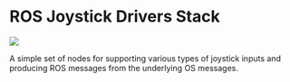 # ROS Joystick Drivers Stack #

[![](https://github.com/ros-drivers/joystick_drivers/workflows/Basic%20Build%20Workflow/badge.svg?branch=main)](https://github.com/ros-drivers/joystick_drivers/actions)

A simple set of nodes for supporting various types of joystick inputs and producing ROS messages from the underlying OS messages.

